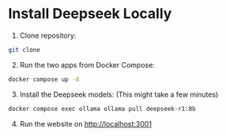 # Install Deepseek Locally

1. Clone repository:

```bash
git clone
```

2. Run the two apps from Docker Compose:

```bash
docker compose up -d
```

3. Install the Deepseek models: (This might take a few minutes)

```bash
docker compose exec ollama ollama pull deepseek-r1:8b
```

4. Run the website on [http://localhost:3001](http://localhost:3001)
